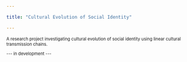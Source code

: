 ```yaml
---

title: "Cultural Evolution of Social Identity"

---
```


<p style="font-size: 80%;">A research project investigating cultural evolution of social identity using linear cultural transmission chains.</p>

<p style="font-size: 80%;">--- in development --- </p>
